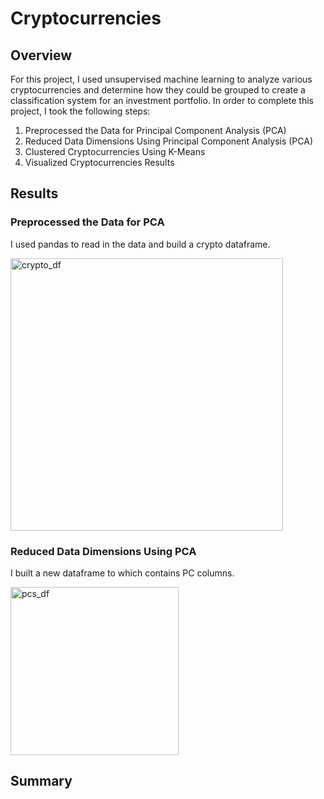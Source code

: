 # Cryptocurrencies

## Overview
For this project, I used unsupervised machine learning to analyze various cryptocurrencies and determine how they could be grouped to create a classification system for an investment portfolio. In order to complete this project, I took the following steps: 

1. Preprocessed the Data for Principal Component Analysis (PCA)
2. Reduced Data Dimensions Using Principal Component Analysis (PCA)
3. Clustered Cryptocurrencies Using K-Means 
4. Visualized Cryptocurrencies Results


## Results

### Preprocessed the Data for PCA

I used pandas to read in the data and build a crypto dataframe.

<img width="436" alt="crypto_df" src="https://user-images.githubusercontent.com/111243284/211222102-62b97a5a-4698-4214-91f4-d32ef508b32c.png">


### Reduced Data Dimensions Using PCA

I built a new dataframe to which contains PC columns.

<img width="269" alt="pcs_df" src="https://user-images.githubusercontent.com/111243284/211222228-fee82280-8941-4972-9308-f940e311849b.png">





## Summary
